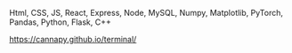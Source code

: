 Html, CSS, JS, React, Express, Node, MySQL, Numpy, Matplotlib, PyTorch, Pandas, Python, Flask, C++

https://cannapy.github.io/terminal/
